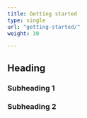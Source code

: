 ```yaml
---
title: Getting started
type: single
url: "getting-started/"
weight: 30

---
```


## Heading

### Subheading 1

### Subheading 2